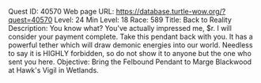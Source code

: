 Quest ID: 40570
Web page URL: https://database.turtle-wow.org/?quest=40570
Level: 24
Min Level: 18
Race: 589
Title: Back to Reality
Description: You know what? You've actually impressed me, $r. I will consider your payment complete. Take this pendant back with you. It has a powerful tether which will draw demonic energies into our world. Needless to say it is HIGHLY forbidden, so do not show it to anyone but the one who sent you here.
Objective: Bring the Felbound Pendant to Marge Blackwood at Hawk's Vigil in Wetlands.
